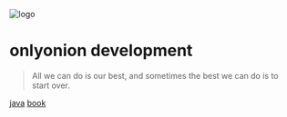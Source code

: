 ![logo](assets/onion.ico)

# onlyonion development

> All we can do is our best, and sometimes the best we can do is to start over.

[java](10-java/README.md) 
[book](99-book/notes/)